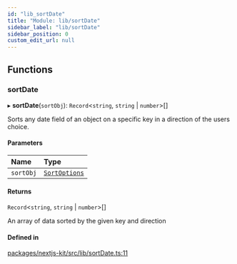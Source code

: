 ```yaml
---
id: "lib_sortDate"
title: "Module: lib/sortDate"
sidebar_label: "lib/sortDate"
sidebar_position: 0
custom_edit_url: null
---
```


## Functions

### sortDate

▸ **sortDate**(`sortObj`): `Record`<`string`, `string` \| `number`\>[]

Sorts any date field of an object on a specific key in a direction of the users choice.

#### Parameters

| Name | Type |
| :------ | :------ |
| `sortObj` | [`SortOptions`](../interfaces/types.SortOptions.md) |

#### Returns

`Record`<`string`, `string` \| `number`\>[]

An array of data sorted by the given key and direction

#### Defined in

[packages/nextjs-kit/src/lib/sortDate.ts:11](https://github.com/CobyPear/decoupled-kit-js/blob/1d4dd35e/packages/nextjs-kit/src/lib/sortDate.ts#L11)
